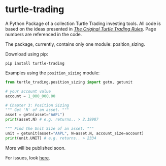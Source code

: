 # turtle-trading
A Python Package of a collection Turtle Trading investing tools. All code is based on the ideas presented in [_The Original Turtle Trading Rules_](https://oxfordstrat.com/coasdfASD32/uploads/2016/01/turtle-rules.pdf). Page numbers are referenced in the code.

The package, currently, contains only one module: position_sizing.

Download using pip:

```batch
pip install turtle-trading
```

Examples using the `position_sizing` module:

```python
from turtle_trading.position_sizing import getn, getunit

# your account value
account = 1_000_000.00

# Chapter 3: Position Sizing
""" Get 'N' of an asset. """
asset = getn(asset="AAPL")
print(asset.N) # e.g. returns.. > 2.19987

""" Find the Unit Size of an asset. """
unit = getunit(asset="AAPL", N=asset.N, account_size=account)
print(unit.UNIT) # e.g. returns.. > 2334
```

More will be published soon.

For issues, look [here](https://github.com/gabekutner/turtle-trading/blob/main/.github/ISSUE_TEMPLATE.md).
